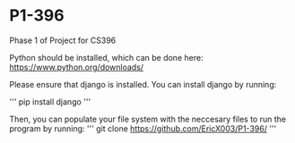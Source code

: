 # P1-396
Phase 1 of Project for CS396

Python should be installed, which can be done here: https://www.python.org/downloads/

Please ensure that django is installed. You can install django by running:

'''
pip install django
'''

Then, you can populate your file system with the neccesary files to run the program by running:
'''
git clone https://github.com/EricX003/P1-396/
'''
